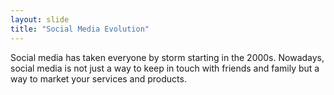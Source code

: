 ```yaml
---
layout: slide
title: "Social Media Evolution"
---
```


Social media has taken everyone by storm starting in the 2000s. Nowadays, social media is not just a way to keep in touch with friends and family but a way to market your services and products. 

